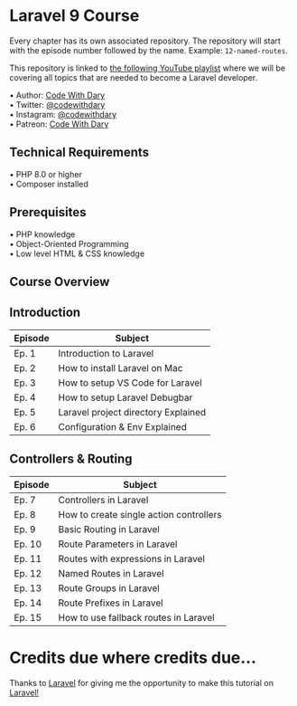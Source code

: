# Laravel 9 Course

Every chapter has its own associated repository. The repository will start with the episode number followed by the name. Example: ```12-named-routes```.

This repository is linked to [the following YouTube playlist](https://www.youtube.com/playlist?list=PLFHz2csJcgk_mM2jEf7t8P678O_jz83on) where we will be covering all topics that are needed to become a Laravel developer.

•	Author: [Code With Dary](https://github.com/codewithdary/) <br>
•	Twitter: [@codewithdary](https://twitter.com/codewithdary) <br>
•	Instagram: [@codewithdary](https://www.instagram.com/codewithdary/) <br>
•	Patreon: [Code With Dary](https://www.patreon.com/user?u=30307830/) <br>

## Technical Requirements
•	PHP 8.0 or higher <br>
•	Composer installed <br>

## Prerequisites
•	PHP knowledge <br>
•	Object-Oriented Programming <br>
•	Low level HTML & CSS knowledge <br>

## Course Overview

## Introduction
| **Episode**   | **Subject** |
| ------------- |-------------|
| Ep. 1         | Introduction to Laravel |
| Ep. 2         | How to install Laravel on Mac |
| Ep. 3         | How to setup VS Code for Laravel |
| Ep. 4         | How to setup Laravel Debugbar |
| Ep. 5         | Laravel project directory Explained |
| Ep. 6         | Configuration & Env Explained |

## Controllers & Routing
| **Episode**   | **Subject** |
| ------------- |-------------|
| Ep. 7         | Controllers in Laravel |
| Ep. 8         | How to create single action controllers |
| Ep. 9         | Basic Routing in Laravel |
| Ep. 10        | Route Parameters in Laravel |
| Ep. 11        | Routes with expressions in Laravel |
| Ep. 12        | Named Routes in Laravel |
| Ep. 13        | Route Groups in Laravel |
| Ep. 14        | Route Prefixes in Laravel |
| Ep. 15        | How to use fallback routes in Laravel |

# Credits due where credits due…
Thanks to [Laravel](https://laravel.com/) for giving me the opportunity to make this tutorial on [Laravel!](https://laravel.com/docs/9.x/)
